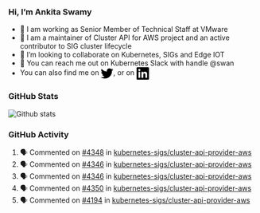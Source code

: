 ### Hi, I’m Ankita Swamy

- 💼 I am working as Senior Member of Technical Staff at VMware
- 👀 I am a maintainer of Cluster API for AWS project and an active contributor to SIG cluster lifecycle
- 💞️ I’m looking to collaborate on Kubernetes, SIGs and Edge IOT
- 💬 You can reach me out on Kubernetes Slack with handle @swan
- You can also find me on <a href="https://twitter.com/SwamyAnkita" target="blank"><img align="center" src="https://raw.githubusercontent.com/Ankitasw/Ankitasw/master/svg/twitter.svg" alt="Ankitasw" height="25" width="25" color="#1DA1f2" /></a>, or on <a href="https://www.linkedin.com/in/Ankitaswamy/" target="blank"><img align="center" src="https://raw.githubusercontent.com/Ankitasw/Ankitasw/master/svg/linkedin.svg" alt="Ankitasw" height="25" width="25" /></a>

### GitHub Stats
![Github stats](https://github-readme-stats.vercel.app/api?username=Ankitasw&count_private=true&show_icons=true&theme=tokyonight)

### GitHub Activity 
<!--START_SECTION:activity-->
1. 🗣 Commented on [#4348](https://github.com/kubernetes-sigs/cluster-api-provider-aws/issues/4348) in [kubernetes-sigs/cluster-api-provider-aws](https://github.com/kubernetes-sigs/cluster-api-provider-aws)
2. 🗣 Commented on [#4346](https://github.com/kubernetes-sigs/cluster-api-provider-aws/issues/4346) in [kubernetes-sigs/cluster-api-provider-aws](https://github.com/kubernetes-sigs/cluster-api-provider-aws)
3. 🗣 Commented on [#4346](https://github.com/kubernetes-sigs/cluster-api-provider-aws/issues/4346) in [kubernetes-sigs/cluster-api-provider-aws](https://github.com/kubernetes-sigs/cluster-api-provider-aws)
4. 🗣 Commented on [#4350](https://github.com/kubernetes-sigs/cluster-api-provider-aws/issues/4350) in [kubernetes-sigs/cluster-api-provider-aws](https://github.com/kubernetes-sigs/cluster-api-provider-aws)
5. 🗣 Commented on [#4194](https://github.com/kubernetes-sigs/cluster-api-provider-aws/issues/4194) in [kubernetes-sigs/cluster-api-provider-aws](https://github.com/kubernetes-sigs/cluster-api-provider-aws)
<!--END_SECTION:activity-->
